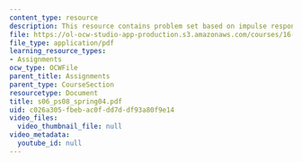 ```yaml
---
content_type: resource
description: This resource contains problem set based on impulse response of a signal.
file: https://ol-ocw-studio-app-production.s3.amazonaws.com/courses/16-01-unified-engineering-i-ii-iii-iv-fall-2005-spring-2006/c026a305fbebac0fdd7ddf93a80f9e14_s06_ps08_spring04.pdf
file_type: application/pdf
learning_resource_types:
- Assignments
ocw_type: OCWFile
parent_title: Assignments
parent_type: CourseSection
resourcetype: Document
title: s06_ps08_spring04.pdf
uid: c026a305-fbeb-ac0f-dd7d-df93a80f9e14
video_files:
  video_thumbnail_file: null
video_metadata:
  youtube_id: null
---
```

